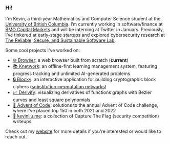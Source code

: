 ### Hi!

I'm Kevin, a third-year Mathematics and Computer Science student at the [University of British Columbia](https://www.ubc.ca/). I’m currently working in software/finance at [BMO Capital Markets](https://capitalmarkets.bmo.com/en/) and will be interning at Twitter in January. Previously, I’ve tinkered at early-stage startups and explored cybersecurity research at [The Reliable, Secure, and Sustainable Software Lab](https://people.ece.ubc.ca/mjulia/ReSeSS.html).


Some cool projects I've worked on:
- [🌐 Browser](https://github.com/KevinL10/browser): a web browser built from scratch (**current**)
- [📚 Knetwork](https://github.com/KevinL10/Knetwork): an offline-first learning management system, featuring progress tracking and unlimited AI-generated problems
- [🔒 Blocky](https://github.com/KevinL10/blocky): an interactive application for building cryptographic block ciphers ([substitution-permutation networks](https://en.wikipedia.org/wiki/Substitution%E2%80%93permutation_network))
- [📈 Derivify](https://github.com/KevinL10/derivify): visualizing derivatives of functions graphs with Bezier curves and least square polynomials
- [🎄 Advent of Code](https://github.com/KevinL10/advent-of-code): solutions to the annual Advent of Code challenge, where I've placed top 150 in both 2021 and 2022
- [📝 kevinliu.me](https://kevinliu.me/posts/): a collection of Capture The Flag (security competition) writeups


<!--[![Top Langs](https://github-readme-stats.vercel.app/api/top-langs/?username=KevinL10&layout=compact)](https://github.com/anuraghazra/github-readme-stats)-->

Check out my [website](https://kevinliu.me/) for more details if you're interested or would like to reach out.
